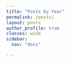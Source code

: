 ```yaml
---
title: "Posts by Year"
permalink: /posts/
layout: posts
author_profile: true
classes: wide
sidebar:
  nav: "docs"

---
```

